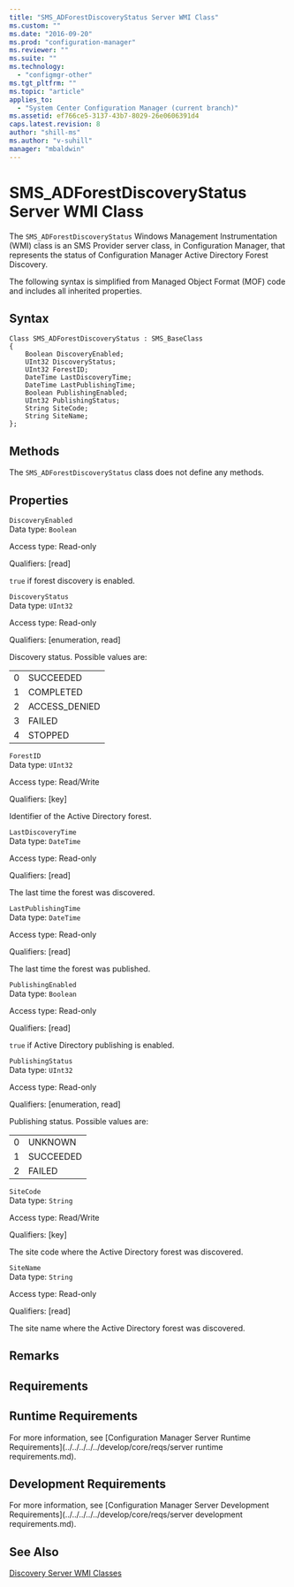```yaml
---
title: "SMS_ADForestDiscoveryStatus Server WMI Class"
ms.custom: ""
ms.date: "2016-09-20"
ms.prod: "configuration-manager"
ms.reviewer: ""
ms.suite: ""
ms.technology: 
  - "configmgr-other"
ms.tgt_pltfrm: ""
ms.topic: "article"
applies_to: 
  - "System Center Configuration Manager (current branch)"
ms.assetid: ef766ce5-3137-43b7-8029-26e0606391d4
caps.latest.revision: 8
author: "shill-ms"
ms.author: "v-suhill"
manager: "mbaldwin"
---
```

# SMS_ADForestDiscoveryStatus Server WMI Class
The `SMS_ADForestDiscoveryStatus` Windows Management Instrumentation (WMI) class is an SMS Provider server class, in Configuration Manager, that represents the status of Configuration Manager Active Directory Forest Discovery.  
  
 The following syntax is simplified from Managed Object Format (MOF) code and includes all inherited properties.  
  
## Syntax  
  
```  
Class SMS_ADForestDiscoveryStatus : SMS_BaseClass  
{  
    Boolean DiscoveryEnabled;  
    UInt32 DiscoveryStatus;  
    UInt32 ForestID;  
    DateTime LastDiscoveryTime;  
    DateTime LastPublishingTime;  
    Boolean PublishingEnabled;  
    UInt32 PublishingStatus;  
    String SiteCode;  
    String SiteName;  
};  
```  
  
## Methods  
 The `SMS_ADForestDiscoveryStatus` class does not define any methods.  
  
## Properties  
 `DiscoveryEnabled`  
 Data type: `Boolean`  
  
 Access type: Read-only  
  
 Qualifiers: [read]  
  
 `true` if forest discovery is enabled.  
  
 `DiscoveryStatus`  
 Data type: `UInt32`  
  
 Access type: Read-only  
  
 Qualifiers: [enumeration, read]  
  
 Discovery status. Possible values are:  
  
|||  
|-|-|  
|0|SUCCEEDED|  
|1|COMPLETED|  
|2|ACCESS_DENIED|  
|3|FAILED|  
|4|STOPPED|  
  
 `ForestID`  
 Data type: `UInt32`  
  
 Access type: Read/Write  
  
 Qualifiers: [key]  
  
 Identifier of the Active Directory forest.  
  
 `LastDiscoveryTime`  
 Data type: `DateTime`  
  
 Access type: Read-only  
  
 Qualifiers: [read]  
  
 The last time the forest was discovered.  
  
 `LastPublishingTime`  
 Data type: `DateTime`  
  
 Access type: Read-only  
  
 Qualifiers: [read]  
  
 The last time the forest was published.  
  
 `PublishingEnabled`  
 Data type: `Boolean`  
  
 Access type: Read-only  
  
 Qualifiers: [read]  
  
 `true` if Active Directory publishing is enabled.  
  
 `PublishingStatus`  
 Data type: `UInt32`  
  
 Access type: Read-only  
  
 Qualifiers: [enumeration, read]  
  
 Publishing status. Possible values are:  
  
|||  
|-|-|  
|0|UNKNOWN|  
|1|SUCCEEDED|  
|2|FAILED|  
  
 `SiteCode`  
 Data type: `String`  
  
 Access type: Read/Write  
  
 Qualifiers: [key]  
  
 The site code where the Active Directory forest was discovered.  
  
 `SiteName`  
 Data type: `String`  
  
 Access type: Read-only  
  
 Qualifiers: [read]  
  
 The site name where the Active Directory forest was discovered.  
  
## Remarks  
  
## Requirements  
  
## Runtime Requirements  
 For more information, see [Configuration Manager Server Runtime Requirements](../../../../../develop/core/reqs/server runtime requirements.md).  
  
## Development Requirements  
 For more information, see [Configuration Manager Server Development Requirements](../../../../../develop/core/reqs/server development requirements.md).  
  
## See Also  
 [Discovery Server WMI Classes](../../../../../develop/reference/core/servers/configure/discovery-server-wmi-classes.md)